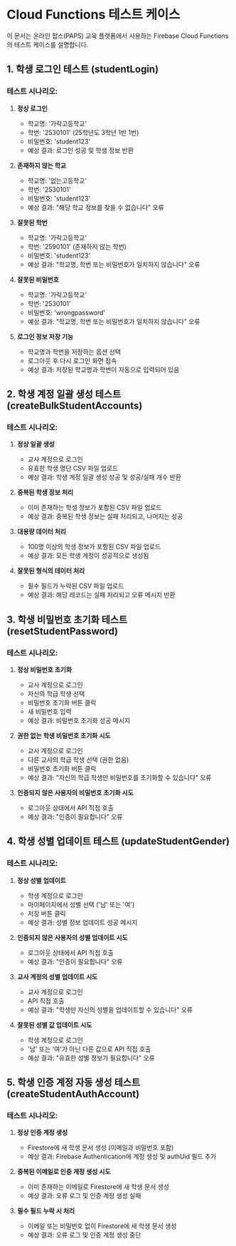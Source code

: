 # Cloud Functions 테스트 케이스

이 문서는 온라인 팝스(PAPS) 교육 플랫폼에서 사용하는 Firebase Cloud Functions의 테스트 케이스를 설명합니다.

## 1. 학생 로그인 테스트 (studentLogin)

### 테스트 시나리오:

1. **정상 로그인**
   - 학교명: '가락고등학교'
   - 학번: '2530101' (25학년도 3학년 1반 1번)
   - 비밀번호: 'student123'
   - 예상 결과: 로그인 성공 및 학생 정보 반환

2. **존재하지 않는 학교**
   - 학교명: '없는고등학교'
   - 학번: '2530101'
   - 비밀번호: 'student123'
   - 예상 결과: "해당 학교 정보를 찾을 수 없습니다" 오류

3. **잘못된 학번**
   - 학교명: '가락고등학교'
   - 학번: '2590101' (존재하지 않는 학번)
   - 비밀번호: 'student123'
   - 예상 결과: "학교명, 학번 또는 비밀번호가 일치하지 않습니다" 오류

4. **잘못된 비밀번호**
   - 학교명: '가락고등학교'
   - 학번: '2530101'
   - 비밀번호: 'wrongpassword'
   - 예상 결과: "학교명, 학번 또는 비밀번호가 일치하지 않습니다" 오류

5. **로그인 정보 저장 기능**
   - 학교명과 학번을 저장하는 옵션 선택
   - 로그아웃 후 다시 로그인 화면 접속
   - 예상 결과: 저장된 학교명과 학번이 자동으로 입력되어 있음

## 2. 학생 계정 일괄 생성 테스트 (createBulkStudentAccounts)

### 테스트 시나리오:

1. **정상 일괄 생성**
   - 교사 계정으로 로그인
   - 유효한 학생 명단 CSV 파일 업로드
   - 예상 결과: 학생 계정 일괄 생성 성공 및 성공/실패 개수 반환

2. **중복된 학생 정보 처리**
   - 이미 존재하는 학생 정보가 포함된 CSV 파일 업로드
   - 예상 결과: 중복된 학생 정보는 실패 처리되고, 나머지는 성공

3. **대용량 데이터 처리**
   - 100명 이상의 학생 정보가 포함된 CSV 파일 업로드
   - 예상 결과: 모든 학생 계정이 성공적으로 생성됨

4. **잘못된 형식의 데이터 처리**
   - 필수 필드가 누락된 CSV 파일 업로드
   - 예상 결과: 해당 레코드는 실패 처리되고 오류 메시지 반환

## 3. 학생 비밀번호 초기화 테스트 (resetStudentPassword)

### 테스트 시나리오:

1. **정상 비밀번호 초기화**
   - 교사 계정으로 로그인
   - 자신의 학급 학생 선택
   - 비밀번호 초기화 버튼 클릭
   - 새 비밀번호 입력
   - 예상 결과: 비밀번호 초기화 성공 메시지

2. **권한 없는 학생 비밀번호 초기화 시도**
   - 교사 계정으로 로그인
   - 다른 교사의 학급 학생 선택 (권한 없음)
   - 비밀번호 초기화 버튼 클릭
   - 예상 결과: "자신의 학급 학생만 비밀번호를 초기화할 수 있습니다" 오류

3. **인증되지 않은 사용자의 비밀번호 초기화 시도**
   - 로그아웃 상태에서 API 직접 호출
   - 예상 결과: "인증이 필요합니다" 오류

## 4. 학생 성별 업데이트 테스트 (updateStudentGender)

### 테스트 시나리오:

1. **정상 성별 업데이트**
   - 학생 계정으로 로그인
   - 마이페이지에서 성별 선택 ('남' 또는 '여')
   - 저장 버튼 클릭
   - 예상 결과: 성별 정보 업데이트 성공 메시지

2. **인증되지 않은 사용자의 성별 업데이트 시도**
   - 로그아웃 상태에서 API 직접 호출
   - 예상 결과: "인증이 필요합니다" 오류

3. **교사 계정의 성별 업데이트 시도**
   - 교사 계정으로 로그인
   - API 직접 호출
   - 예상 결과: "학생만 자신의 성별을 업데이트할 수 있습니다" 오류

4. **잘못된 성별 값 업데이트 시도**
   - 학생 계정으로 로그인
   - '남' 또는 '여'가 아닌 다른 값으로 API 직접 호출
   - 예상 결과: "유효한 성별 정보가 필요합니다" 오류

## 5. 학생 인증 계정 자동 생성 테스트 (createStudentAuthAccount)

### 테스트 시나리오:

1. **정상 인증 계정 생성**
   - Firestore에 새 학생 문서 생성 (이메일과 비밀번호 포함)
   - 예상 결과: Firebase Authentication에 계정 생성 및 authUid 필드 추가

2. **중복된 이메일로 인증 계정 생성 시도**
   - 이미 존재하는 이메일로 Firestore에 새 학생 문서 생성
   - 예상 결과: 오류 로그 및 인증 계정 생성 실패

3. **필수 필드 누락 시 처리**
   - 이메일 또는 비밀번호 없이 Firestore에 새 학생 문서 생성
   - 예상 결과: 오류 로그 및 인증 계정 생성 중단